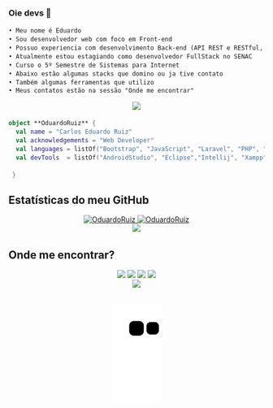 ### Oie devs 👋 

```HTML
• Meu nome é Eduardo
• Sou desenvolvedor web com foco em Front-end
• Possuo experiencia com desenvolvimento Back-end (API REST e RESTful, Etc)
• Atualmente estou estagiando como desenvolvedor FullStack no SENAC 
• Curso o 5º Semestre de Sistemas para Internet
• Abaixo estão algumas stacks que domino ou ja tive contato
• Também algumas ferramentas que utilizo
• Meus contatos estão na sessão "Onde me encontrar"
```
 
<div align="center">
  <img  width="500" heigth="450" src="https://i2.wp.com/allhtaccess.info/wp-content/uploads/2018/03/programming.gif?fit=1281%2C716&ssl=1">
</div>

```kotlin
object **OduardoRuiz** {
  val name = "Carlos Eduardo Ruiz"
  val acknowledgements = "Web Developer"
  val languages = listOf("Bootstrap", "JavaScript", "Laravel", "PHP", "Kotlin", "Angular, HTML/CSS", "React") 
  val devTools  = listOf("AndroidStudio", "Eclipse","Intellij", "Xampp", "AdobeXD", "VScode", "Node", "Yarn", "Others" )
 
 }
```
##


## **Estatísticas do meu GitHub**




 <div align="center"  >
 
<a href="https://github.com/OduardoRuiz">
 <img  width="320" heigth="250"  src="https://github-readme-stats.vercel.app/api/top-langs/?username=OduardoRuiz&hide=html&layout=compact&theme=dark&line_height=27" alt="OduardoRuiz"/>
</a>
<a href="https://github.com/OduardoRuiz">
  <img  width="380" heigth="350" src="https://github-readme-stats.vercel.app/api?username=OduardoRuiz&theme=dark&hide_langs_below=1" alt="OduardoRuiz" />
</a>



</div>
<div align="center">
<img  width="250" heigth="200" src="https://user-images.githubusercontent.com/59852595/154987533-86010193-9e80-43cc-a2ca-e466fea4f2df.gif">
 </div>

## **Onde me encontrar?**
<div align="center">
<a href="https://www.linkedin.com/in/oduardoruiz/" target="_blank"><img src="https://img.shields.io/badge/LinkedIn-0077B5?style=for-the-badge&logo=linkedin&logoColor=white"  target="_blank"></a>
<a href="https://www.instagram.com/oduardo_" target="_blank" ><img src="https://img.shields.io/badge/Instagram-E4405F?style=for-the-badge&logo=instagram&logoColor=white"  target="_blank" ></a>
 <a href="https://wa.me/message/R5XERYN6P4GOK1" target="_blank"><img src="https://img.shields.io/badge/WhatsApp-25D366?style=for-the-badge&logo=whatsapp&logoColor=white"  target="_blank" ></a>
 <a href="mailto:carloseduardoruizs@gmail.com"  target="_blank"><img src="https://img.shields.io/badge/Gmail-D14836?style=for-the-badge&logo=gmail&logoColor=white"  target="_blank"></a>
</div>

<div align="center">
  <img  width="250" heigth="200" src="https://user-images.githubusercontent.com/59852595/154988281-a5bd702d-c4c9-4a05-ac7f-b3bfa8554fdf.gif">
</div>

   ##
 <div align="center">
   <img src="https://github.com/rafaballerini/rafaballerini/blob/output/github-contribution-grid-snake.svg">
</div> 






